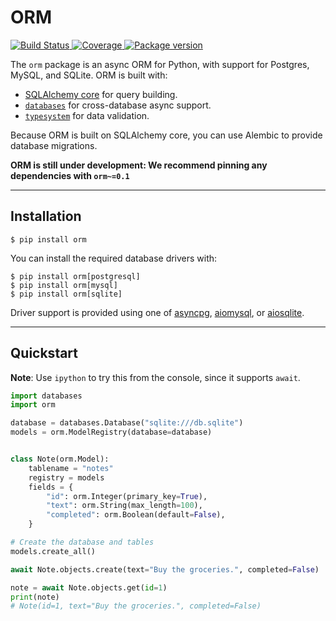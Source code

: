 # ORM

<p>
<a href="https://github.com/encode/orm/actions">
    <img src="https://github.com/encode/orm/workflows/Test%20Suite/badge.svg" alt="Build Status">
</a>
<a href="https://codecov.io/gh/encode/orm">
    <img src="https://codecov.io/gh/encode/orm/branch/master/graph/badge.svg" alt="Coverage">
</a>
<a href="https://pypi.org/project/orm/">
    <img src="https://badge.fury.io/py/orm.svg" alt="Package version">
</a>
</p>

The `orm` package is an async ORM for Python, with support for Postgres,
MySQL, and SQLite. ORM is built with:

* [SQLAlchemy core][sqlalchemy-core] for query building.
* [`databases`][databases] for cross-database async support.
* [`typesystem`][typesystem] for data validation.

Because ORM is built on SQLAlchemy core, you can use Alembic to provide
database migrations.

**ORM is still under development: We recommend pinning any dependencies with `orm~=0.1`**

---

## Installation

```shell
$ pip install orm
```

You can install the required database drivers with:

```shell
$ pip install orm[postgresql]
$ pip install orm[mysql]
$ pip install orm[sqlite]
```

Driver support is provided using one of [asyncpg][asyncpg], [aiomysql][aiomysql], or [aiosqlite][aiosqlite].

---

## Quickstart

**Note**: Use `ipython` to try this from the console, since it supports `await`.

```python
import databases
import orm

database = databases.Database("sqlite:///db.sqlite")
models = orm.ModelRegistry(database=database)


class Note(orm.Model):
    tablename = "notes"
    registry = models
    fields = {
        "id": orm.Integer(primary_key=True),
        "text": orm.String(max_length=100),
        "completed": orm.Boolean(default=False),
    }

# Create the database and tables
models.create_all()

await Note.objects.create(text="Buy the groceries.", completed=False)

note = await Note.objects.get(id=1)
print(note)
# Note(id=1, text="Buy the groceries.", completed=False)
```

[sqlalchemy-core]: https://docs.sqlalchemy.org/en/latest/core/
[asyncpg]: https://github.com/MagicStack/asyncpg
[aiomysql]: https://github.com/aio-libs/aiomysql
[aiosqlite]: https://github.com/jreese/aiosqlite

[databases]: https://github.com/encode/databases
[typesystem]: https://github.com/encode/typesystem
[typesystem-fields]: https://www.encode.io/typesystem/fields/
